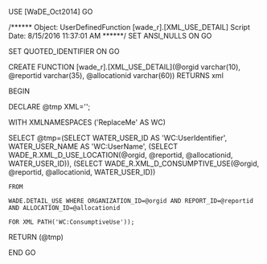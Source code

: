 ﻿USE [WaDE_Oct2014]
GO

/****** Object:  UserDefinedFunction [wade_r].[XML_USE_DETAIL]    Script Date: 8/15/2016 11:37:01 AM ******/
SET ANSI_NULLS ON
GO

SET QUOTED_IDENTIFIER ON
GO


CREATE FUNCTION [wade_r].[XML_USE_DETAIL](@orgid varchar(10), @reportid varchar(35), @allocationid varchar(60))
  RETURNS xml 

BEGIN

DECLARE @tmp XML='';

WITH XMLNAMESPACES ('ReplaceMe' AS WC)

SELECT @tmp=(SELECT WATER_USER_ID AS 'WC:UserIdentifier',
	WATER_USER_NAME AS 'WC:UserName', 
	(SELECT WADE_R.XML_D_USE_LOCATION(@orgid, @reportid, @allocationid, WATER_USER_ID)),
	(SELECT WADE_R.XML_D_CONSUMPTIVE_USE(@orgid, @reportid, @allocationid, WATER_USER_ID))
	
	FROM 
	
	WADE.DETAIL_USE WHERE ORGANIZATION_ID=@orgid AND REPORT_ID=@reportid AND ALLOCATION_ID=@allocationid 
	
	FOR XML PATH('WC:ConsumptiveUse'));

RETURN (@tmp)

END
GO


